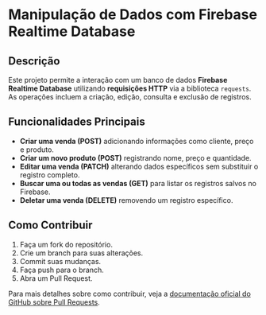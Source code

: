 # Manipulação de Dados com Firebase Realtime Database  

## Descrição  
Este projeto permite a interação com um banco de dados **Firebase Realtime Database** utilizando **requisições HTTP** via a biblioteca `requests`. As operações incluem a criação, edição, consulta e exclusão de registros.  

## Funcionalidades Principais  
- **Criar uma venda (POST)** adicionando informações como cliente, preço e produto.  
- **Criar um novo produto (POST)** registrando nome, preço e quantidade.  
- **Editar uma venda (PATCH)** alterando dados específicos sem substituir o registro completo.  
- **Buscar uma ou todas as vendas (GET)** para listar os registros salvos no Firebase.  
- **Deletar uma venda (DELETE)** removendo um registro específico.  

## Como Contribuir  
1. Faça um fork do repositório.  
2. Crie um branch para suas alterações.  
3. Commit suas mudanças.  
4. Faça push para o branch.  
5. Abra um Pull Request.  

Para mais detalhes sobre como contribuir, veja a [documentação oficial do GitHub sobre Pull Requests](https://docs.github.com/pt/pull-requests/collaborating-with-pull-requests).  
